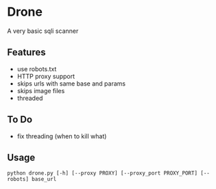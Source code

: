 Drone
==========================
A very basic sqli scanner


Features
----------------------------
* use robots.txt
* HTTP proxy support
* skips urls with same base and params 
* skips image files
* threaded

To Do
----------------------------
* fix threading (when to kill what)

Usage
-----------------------------
    python drone.py [-h] [--proxy PROXY] [--proxy_port PROXY_PORT] [--robots] base_url


